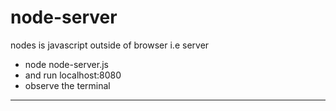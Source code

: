 # node-server
nodes is javascript outside of browser i.e server
- node node-server.js
- and run localhost:8080 
- observe the terminal
-----------
